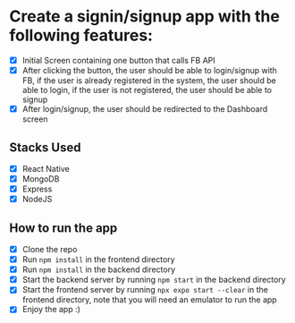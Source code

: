 # Create a signin/signup app with the following features:

- [x] Initial Screen containing one button that calls FB API
- [x] After clicking the button, the user should be able to login/signup with FB, if the user is already registered in the system, the user should be able to login, if the user is not registered, the user should be able to signup
- [x] After login/signup, the user should be redirected to the Dashboard screen

## Stacks Used

- [x] React Native
- [x] MongoDB
- [x] Express
- [x] NodeJS

## How to run the app

- [x] Clone the repo
- [x] Run `npm install` in the frontend directory
- [x] Run `npm install` in the backend directory
- [x] Start the backend server by running `npm start` in the backend directory
- [x] Start the frontend server by running `npx expo start --clear` in the frontend directory, note that you will need an emulator to run the app
- [x] Enjoy the app :)
